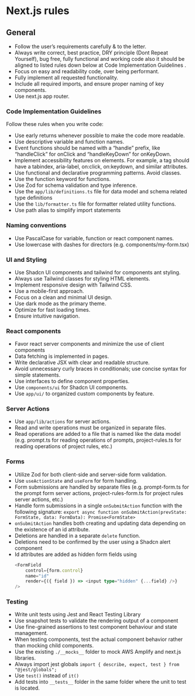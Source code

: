 # Next.js rules

## General

- Follow the user’s requirements carefully & to the letter.
- Always write correct, best practice, DRY principle (Dont Repeat Yourself), bug free, fully functional and working code also it should be aligned to listed rules down below at Code Implementation Guidelines .
- Focus on easy and readability code, over being performant.
- Fully implement all requested functionality.
- Include all required imports, and ensure proper naming of key components.
- Use next.js app router.

### Code Implementation Guidelines

Follow these rules when you write code:

- Use early returns whenever possible to make the code more readable.
- Use descriptive variable and function names.
- Event functions should be named with a “handle” prefix, like “handleClick” for onClick and “handleKeyDown” for onKeyDown.
- Implement accessibility features on elements. For example, a tag should have a tabindex, aria-label, on:click, on:keydown, and similar attributes.
- Use functional and declarative programming patterns. Avoid classes.
- Use the function keyword for functions.
- Use Zod for schema validation and type inference.
- Use the `app/lib/definitions.ts` file for data model and schema related type definitions
- Use the `lib/formatter.ts` file for formatter related utility functions.
- Use path alias to simplify import statements

### Naming conventions

- Use PascalCase for variable, function or react component names.
- Use lowercase with dashes for directors (e.g. components/my-form.tsx)

### UI and Styling

- Use Shadcn UI components and tailwind for components ant styling.
- Always use Tailwind classes for styling HTML elements.
- Implement responsive design with Tailwind CSS.
- Use a mobile-first approach.
- Focus on a clean and minimal UI design.
- Use dark mode as the primary theme.
- Optimize for fast loading times.
- Ensure intuitive navigation.

### React components

- Favor react server components and minimize the use of client components
- Data fetching is implemented in pages.
- Write declarative JSX with clear and readable structure.
- Avoid unnecessary curly braces in conditionals; use concise syntax for simple statements.
- Use interfaces to define component properties.
- Use `components/ui` for Shadcn UI components.
- Use `app/ui/` to organized custom components by feature.

### Server Actions

- Use `app/lib/actions` for server actions.
- Read and write operations must be organized in separate files.
- Read operations are added to a file that is named like the data model (e.g. prompt.ts for reading operations of prompts, project-rules.ts for reading operations of project rules, etc.)

### Forms

- Utilize Zod for both client-side and server-side form validation.
- Use `useActionState` and `useForm` for form handling.
- Form submissions are handled by separate files (e.g. prompt-form.ts for the prompt form server actions, project-rules-form.ts for project rules server actions, etc.)
- Handle form submissions in a single `onSubmitAction` function with the following signature: `export async function onSubmitAction(prevState: FormState, data: FormData): Promise<FormState>`
- `onSubmitAction` handles both creating and updating data depending on the existence of an id attribute.
- Deletions are handled in a separate `delete` function.
- Deletions need to be confirmed by the user using a Shadcn alert component
- Id attributes are added as hidden form fields using
  ```typescript
  <FormField
      control={form.control}
      name="id"
      render={({ field }) => <input type="hidden" {...field} />}
  />
  ```

### Testing

- Write unit tests using Jest and React Testing Library
- Use snapshot tests to validate the rendering output of a component
- Use fine-grained assertions to test component behaviour and state management.
- When testing components, test the actual component behavior rather than mocking child components.
- Use the existing `./__mocks__` folder to mock AWS Amplify and next.js libraries.
- Always import jest globals `import { describe, expect, test } from "@jest/globals";`
- Use `test()` instead of `it()`
- Add tests into `__tests__` folder in the same folder where the unit to test is located.
